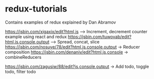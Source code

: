 # redux-tutorials
Contains examples of redux explained by Dan Abramov

https://jsbin.com/xigaxix/edit?html,js --> Increment, decrement counter example using react and redux
https://jsbin.com/tuwovab/edit?html,js,console,output --> Spread, concat, slice
https://jsbin.com/nosuye/78/edit?html,js,console,output -> Reducer composition
https://jsbin.com/denaniv/edit?html,js,console -> combineReducers

https://jsbin.com/zagusiw/88/edit?js,console,output   ->   Add todo, toggle todo, filter todo
